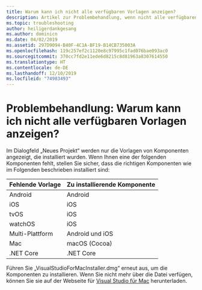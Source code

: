 ```yaml
---
title: Warum kann ich nicht alle verfügbaren Vorlagen anzeigen?
description: Artikel zur Problembehandlung, wenn nicht alle verfügbaren Vorlagen angezeigt werden.
ms.topic: troubleshooting
author: heiligerdankgesang
ms.author: dominicn
ms.date: 04/02/2019
ms.assetid: 297D9094-B40F-4C1A-BF19-B14CB735003A
ms.openlocfilehash: 119c257ef2c1120e8c97995c1fad076bae093ac0
ms.sourcegitcommit: 370cc7fd2e11ede6d8215c8d81963a8307614550
ms.translationtype: HT
ms.contentlocale: de-DE
ms.lasthandoff: 12/10/2019
ms.locfileid: "74983493"
---
```

# <a name="troubleshooting-why-can-i-not-see-all-available-templates"></a>Problembehandlung: Warum kann ich nicht alle verfügbaren Vorlagen anzeigen?

Im Dialogfeld „Neues Projekt“ werden nur die Vorlagen von Komponenten angezeigt, die installiert wurden. Wenn Ihnen eine der folgenden Komponenten fehlt, stellen Sie sicher, dass die richtigen Komponenten wie im Folgenden beschrieben installiert sind:

|Fehlende Vorlage  |Zu installierende Komponente  |
|---------|---------|
|Android     |Android        |
|iOS     |iOS         |
|tvOS     |iOS         |
|watchOS     |iOS         |
|Multi-Plattform     |Android und iOS         |
|Mac     |macOS (Cocoa)         |
|.NET Core     |.NET Core         |

Führen Sie „VisualStudioForMacInstaller.dmg“ erneut aus, um die Komponenten zu installieren. Wenn Sie nicht mehr über die Datei verfügen, können Sie sie auf der Webseite für [Visual Studio für Mac](https://aka.ms/vsmac) herunterladen.